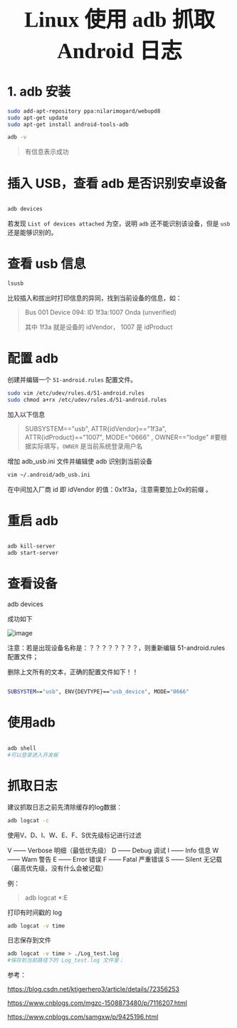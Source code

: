### <center> <font size=34 face="STKaiti"> Linux 使用 adb 抓取 Android 日志 </font>    <!-- {docsify-ignore} -->

# 1. adb 安装

``` bash
sudo add-apt-repository ppa:nilarimogard/webupd8
sudo apt-get update
sudo apt-get install android-tools-adb
```

``` bash
adb -v 
```

> 有信息表示成功

# 插入 USB，查看 adb 是否识别安卓设备 

``` bash

adb devices
```

若发现 `List of devices attached` 为空，说明 `adb` 还不能识别该设备，但是 `usb` 还是能够识别的。 

# 查看 usb 信息

``` bash
lsusb
```

比较插入和拔出时打印信息的异同，找到当前设备的信息，如：

> Bus 001 Device 094: ID 1f3a:1007 Onda (unverified)   
> 
> 其中 1f3a 就是设备的 idVendor， 1007 是 idProduct 


# 配置 adb

创建并编辑一个 `51-android.rules` 配置文件。

``` bash
sudo vim /etc/udev/rules.d/51-android.rules
sudo chmod a+rx /etc/udev/rules.d/51-android.rules
```

加入以下信息

> SUBSYSTEM=="usb", ATTR{idVendor}=="1f3a", ATTR{idProduct}=="1007", MODE="0666" , OWNER=="lodge"
> #要根据实际填写，`OWNER` 是当前系统登录用户名

增加 adb_usb.ini 文件并编辑使 adb 识别到当前设备 

``` bash
vim ~/.android/adb_usb.ini
```

在中间加入厂商 id 即 idVendor 的值：0x1f3a，注意需要加上0x的前缀 。

# 重启 adb

``` bash

adb kill-server
adb start-server
```

# 查看设备

adb devices

成功如下

![image](https://user-images.githubusercontent.com/26021085/164889288-fd320009-06dd-4f44-8342-a4389b7943df.png)

注意：若是出现设备名称是：？？？？？？？？，则重新编辑 51-android.rules 配置文件；

删除上文所有的文本，正确的配置文件如下！！

``` bash

SUBSYSTEM=="usb", ENV{DEVTYPE}=="usb_device", MODE="0666"

```

# 使用adb

``` bash

adb shell
#可以登录进入开发板
```

# 抓取日志

建议抓取日志之前先清除缓存的log数据：

``` bash
adb logcat -c

```

使用V、D、I、W、E、F、S优先级标记进行过滤

V —— Verbose 明细（最低优先级）
D —— Debug 调试
I —— Info 信息
W —— Warn 警告
E —— Error 错误
F —— Fatal 严重错误
S —— Silent 无记载（最高优先级，没有什么会被记载）

例：
> adb logcat *:E

打印有时间戳的 log

``` bash
adb logcat -v time
```

日志保存到文件

``` bash
adb logcat -v time > ./Log_test.log
#保存到当前路径下的 Log_test.log 文件里；
```

参考：

<https://blog.csdn.net/ktigerhero3/article/details/72356253>

<https://www.cnblogs.com/mgzc-1508873480/p/7116207.html>

<https://www.cnblogs.com/samgxw/p/9425196.html>
